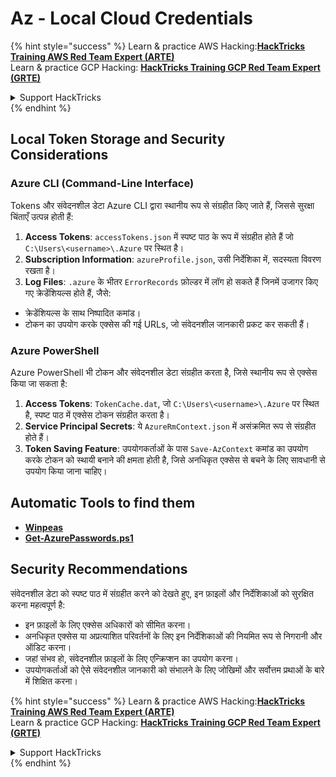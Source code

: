 # Az - Local Cloud Credentials

{% hint style="success" %}
Learn & practice AWS Hacking:<img src="../../../.gitbook/assets/image (1).png" alt="" data-size="line">[**HackTricks Training AWS Red Team Expert (ARTE)**](https://training.hacktricks.xyz/courses/arte)<img src="../../../.gitbook/assets/image (1).png" alt="" data-size="line">\
Learn & practice GCP Hacking: <img src="../../../.gitbook/assets/image (2).png" alt="" data-size="line">[**HackTricks Training GCP Red Team Expert (GRTE)**<img src="../../../.gitbook/assets/image (2).png" alt="" data-size="line">](https://training.hacktricks.xyz/courses/grte)

<details>

<summary>Support HackTricks</summary>

* Check the [**subscription plans**](https://github.com/sponsors/carlospolop)!
* **Join the** 💬 [**Discord group**](https://discord.gg/hRep4RUj7f) or the [**telegram group**](https://t.me/peass) or **follow** us on **Twitter** 🐦 [**@hacktricks\_live**](https://twitter.com/hacktricks\_live)**.**
* **Share hacking tricks by submitting PRs to the** [**HackTricks**](https://github.com/carlospolop/hacktricks) and [**HackTricks Cloud**](https://github.com/carlospolop/hacktricks-cloud) github repos.

</details>
{% endhint %}

## Local Token Storage and Security Considerations

### Azure CLI (Command-Line Interface)

Tokens और संवेदनशील डेटा Azure CLI द्वारा स्थानीय रूप से संग्रहीत किए जाते हैं, जिससे सुरक्षा चिंताएँ उत्पन्न होती हैं:

1. **Access Tokens**: `accessTokens.json` में स्पष्ट पाठ के रूप में संग्रहीत होते हैं जो `C:\Users\<username>\.Azure` पर स्थित है।
2. **Subscription Information**: `azureProfile.json`, उसी निर्देशिका में, सदस्यता विवरण रखता है।
3. **Log Files**: `.azure` के भीतर `ErrorRecords` फ़ोल्डर में लॉग हो सकते हैं जिनमें उजागर किए गए क्रेडेंशियल्स होते हैं, जैसे:
* क्रेडेंशियल्स के साथ निष्पादित कमांड।
* टोकन का उपयोग करके एक्सेस की गई URLs, जो संवेदनशील जानकारी प्रकट कर सकती हैं।

### Azure PowerShell

Azure PowerShell भी टोकन और संवेदनशील डेटा संग्रहीत करता है, जिसे स्थानीय रूप से एक्सेस किया जा सकता है:

1. **Access Tokens**: `TokenCache.dat`, जो `C:\Users\<username>\.Azure` पर स्थित है, स्पष्ट पाठ में एक्सेस टोकन संग्रहीत करता है।
2. **Service Principal Secrets**: ये `AzureRmContext.json` में असंक्रमित रूप से संग्रहीत होते हैं।
3. **Token Saving Feature**: उपयोगकर्ताओं के पास `Save-AzContext` कमांड का उपयोग करके टोकन को स्थायी बनाने की क्षमता होती है, जिसे अनधिकृत एक्सेस से बचने के लिए सावधानी से उपयोग किया जाना चाहिए।

## Automatic Tools to find them

* [**Winpeas**](https://github.com/carlospolop/PEASS-ng/tree/master/winPEAS/winPEASexe)
* [**Get-AzurePasswords.ps1**](https://github.com/NetSPI/MicroBurst/blob/master/AzureRM/Get-AzurePasswords.ps1)

## Security Recommendations

संवेदनशील डेटा को स्पष्ट पाठ में संग्रहीत करने को देखते हुए, इन फ़ाइलों और निर्देशिकाओं को सुरक्षित करना महत्वपूर्ण है:

* इन फ़ाइलों के लिए एक्सेस अधिकारों को सीमित करना।
* अनधिकृत एक्सेस या अप्रत्याशित परिवर्तनों के लिए इन निर्देशिकाओं की नियमित रूप से निगरानी और ऑडिट करना।
* जहां संभव हो, संवेदनशील फ़ाइलों के लिए एन्क्रिप्शन का उपयोग करना।
* उपयोगकर्ताओं को ऐसे संवेदनशील जानकारी को संभालने के लिए जोखिमों और सर्वोत्तम प्रथाओं के बारे में शिक्षित करना।

{% hint style="success" %}
Learn & practice AWS Hacking:<img src="../../../.gitbook/assets/image (1).png" alt="" data-size="line">[**HackTricks Training AWS Red Team Expert (ARTE)**](https://training.hacktricks.xyz/courses/arte)<img src="../../../.gitbook/assets/image (1).png" alt="" data-size="line">\
Learn & practice GCP Hacking: <img src="../../../.gitbook/assets/image (2).png" alt="" data-size="line">[**HackTricks Training GCP Red Team Expert (GRTE)**<img src="../../../.gitbook/assets/image (2).png" alt="" data-size="line">](https://training.hacktricks.xyz/courses/grte)

<details>

<summary>Support HackTricks</summary>

* Check the [**subscription plans**](https://github.com/sponsors/carlospolop)!
* **Join the** 💬 [**Discord group**](https://discord.gg/hRep4RUj7f) or the [**telegram group**](https://t.me/peass) or **follow** us on **Twitter** 🐦 [**@hacktricks\_live**](https://twitter.com/hacktricks\_live)**.**
* **Share hacking tricks by submitting PRs to the** [**HackTricks**](https://github.com/carlospolop/hacktricks) and [**HackTricks Cloud**](https://github.com/carlospolop/hacktricks-cloud) github repos.

</details>
{% endhint %}
